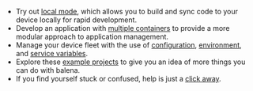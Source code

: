 - Try out [local mode][local-mode], which allows you to build and sync code to your device locally for rapid development.
- Develop an application with [multiple containers][multicontainer] to provide a more modular approach to application management.
- Manage your device fleet with the use of [configuration][configuration], [environment][service], and [service variables][service].
- Explore these [example projects][projects] to give you an idea of more things you can do with balena.
- If you find yourself stuck or confused, help is just a [click away][help].

[local-mode]:/learn/develop/local-mode
[multicontainer]:/learn/develop/multicontainer
[configuration]:/learn/manage/configuration/
[service]:/learn/manage/serv-vars/
[projects]:https://www.balena.io/blog/tag/etcher-featured/
[help]:https://www.balena.io/support/
